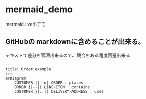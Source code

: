 # mermaid_demo
mermaid.liveのデモ
## GitHubの markdownに含めることが出来る。
テキストで差分を管理出来るので、競合をある程度回避出来る

```mermaid
---
title: Order example
---
erDiagram
    CUSTOMER ||--o{ ORDER : places
    ORDER ||--|{ LINE-ITEM : contains
    CUSTOMER }|..|{ DELIVERY-ADDRESS : uses
```
